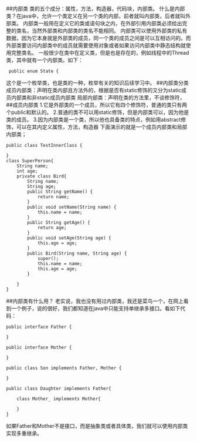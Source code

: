 ##内部类
类的五个成分：属性，方法，构造器，代码块，内部类。
什么是内部类？在java中，允许一个类定义在另一个类的内部，前者就叫内部类，后者就叫外部类。
内部类一般用在定义它的类或语句块之内，在外部引用内部类必须给出完整的类名，当然外部类和内部类的类名不能相同。
内部类可以使用外部类的私有数据，因为它本身就是外部类的成员，同一个类的成员之间是可以互相访问的。而外部类要访问内部类中的成员就需要使用对象或者如果访问内部类中静态结构就使用完整类名。
一般很少在类中在定义类，但是也是存在的，例如线程中的Thread类，其中就有一个内部类。如下：

	 public enum State {
这个是一个枚举类，也是类的一种，枚举有关的知识后续学习中。
##内部类分类
成员内部类：声明在类内部且方法外的，根据是否有static修饰的又分为static成员内部类和非static成员内部类
局部内部类：声明在类的方法里，不谈修饰符，
##成员内部类
1.它是外部类的一个成员，所以它有四个修饰符，普通的类只有两个public和默认的。
2.普通的类不可以用static修饰，但是内部类可以，因为他是类的成员。
3.因为内部类是一个类，所以他也具备类的特点，例如用abstract修饰，可以在其内定义属性，方法，构造器
下面演示的就是一个成员内部类和局部内部类；

	public class TestInnerClass {

	}
	class SuperPerson{
		String name;
		int age;
		private class Bird{
			String name;
			String age;
			public String getName() {
				return name;
			}
			public void setName(String name) {
				this.name = name;
			}
			public String getAge() {
				return age;
			}
			public void setAge(String age) {
				this.age = age;
			}
			public Bird(String name, String age) {
				super();
				this.name = name;
				this.age = age;
			}
			
		}
	}
##内部类有什么用？
老实说，我也没有用过内部类，我还是菜鸟一个，在网上看到一个例子，说的很好，我们都知道在java中只能支持单继承多接口。看如下代码：

	public interface Father {  
  
	}  
	  
	public interface Mother {  
	  
	}  
	  
	public class Son implements Father, Mother {  
	  
	}  
	  
	public class Daughter implements Father{  
	  
	    class Mother_ implements Mother{  
	          
	    }  
	} 
如果Father和Mother不是接口，而是抽象类或者具体类，我们就可以使用内部类实现多重继承。